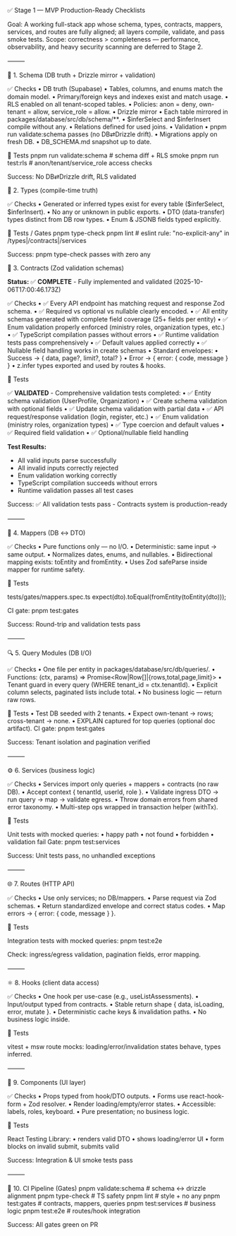 ✅ Stage 1 — MVP Production-Ready Checklists

Goal: A working full-stack app whose schema, types, contracts, mappers, services, and routes are fully aligned; all layers compile, validate, and pass smoke tests.
Scope: correctness > completeness — performance, observability, and heavy security scanning are deferred to Stage 2.

⸻

🧱 1. Schema (DB truth + Drizzle mirror + validation)

✅ Checks
• DB truth (Supabase)
• Tables, columns, and enums match the domain model.
• Primary/foreign keys and indexes exist and match usage.
• RLS enabled on all tenant-scoped tables.
• Policies: anon = deny, own-tenant = allow, service_role = allow.
• Drizzle mirror
• Each table mirrored in packages/database/src/db/schema/\*\*.
• $inferSelect and $inferInsert compile without any.
• Relations defined for used joins.
• Validation
• pnpm run validate:schema passes (no DB⇄Drizzle drift).
• Migrations apply on fresh DB.
• DB_SCHEMA.md snapshot up to date.

🧪 Tests
pnpm run validate:schema # schema diff + RLS smoke
pnpm run test:rls # anon/tenant/service_role access checks

Success: No DB⇄Drizzle drift, RLS validated

🧩 2. Types (compile-time truth)

✅ Checks
• Generated or inferred types exist for every table ($inferSelect, $inferInsert).
• No any or unknown in public exports.
• DTO (data-transfer) types distinct from DB row types.
• Enum & JSONB fields typed explicitly.

🧪 Tests / Gates
pnpm type-check
pnpm lint # eslint rule: "no-explicit-any" in /types|/contracts|/services

Success: pnpm type-check passes with zero any

📜 3. Contracts (Zod validation schemas)

**Status:** ✅ **COMPLETE** - Fully implemented and validated (2025-10-06T17:00:46.173Z)

✅ Checks
• ✅ Every API endpoint has matching request and response Zod schema.
• ✅ Required vs optional vs nullable clearly encoded.
• ✅ All entity schemas generated with complete field coverage (25+ fields per entity)
• ✅ Enum validation properly enforced (ministry roles, organization types, etc.)
• ✅ TypeScript compilation passes without errors
• ✅ Runtime validation tests pass comprehensively
• ✅ Default values applied correctly
• ✅ Nullable field handling works in create schemas
• Standard envelopes:
• Success → { data, page?, limit?, total? }
• Error → { error: { code, message } }
• z.infer types exported and used by routes & hooks.

🧪 Tests

✅ **VALIDATED** - Comprehensive validation tests completed:
• ✅ Entity schema validation (UserProfile, Organization)
• ✅ Create schema validation with optional fields
• ✅ Update schema validation with partial data
• ✅ API request/response validation (login, register, etc.)
• ✅ Enum validation (ministry roles, organization types)
• ✅ Type coercion and default values
• ✅ Required field validation
• ✅ Optional/nullable field handling

**Test Results:**

- All valid inputs parse successfully
- All invalid inputs correctly rejected
- Enum validation working correctly
- TypeScript compilation succeeds without errors
- Runtime validation passes all test cases

Success: ✅ All validation tests pass - Contracts system is production-ready

⸻

🔁 4. Mappers (DB ↔ DTO)

✅ Checks
• Pure functions only — no I/O.
• Deterministic: same input → same output.
• Normalizes dates, enums, and nullables.
• Bidirectional mapping exists: toEntity and fromEntity.
• Uses Zod safeParse inside mapper for runtime safety.

🧪 Tests

tests/gates/mappers.spec.ts
expect(dto).toEqual(fromEntity(toEntity(dto)));

CI gate: pnpm test:gates

Success: Round-trip and validation tests pass

⸻

🔍 5. Query Modules (DB I/O)

✅ Checks
• One file per entity in packages/database/src/db/queries/.
• Functions: (ctx, params) => Promise<Row|Row[]|{rows,total,page,limit}>
• Tenant guard in every query (WHERE tenant_id = ctx.tenantId).
• Explicit column selects, paginated lists include total.
• No business logic — return raw rows.

🧪 Tests
• Test DB seeded with 2 tenants.
• Expect own-tenant → rows; cross-tenant → none.
• EXPLAIN captured for top queries (optional doc artifact).
CI gate: pnpm test:gates

Success: Tenant isolation and pagination verified

⸻

⚙️ 6. Services (business logic)

✅ Checks
• Services import only queries + mappers + contracts (no raw DB).
• Accept context { tenantId, userId, role }.
• Validate ingress DTO → run query → map → validate egress.
• Throw domain errors from shared error taxonomy.
• Multi-step ops wrapped in transaction helper (withTx).

🧪 Tests

Unit tests with mocked queries:
• happy path
• not found
• forbidden
• validation fail
Gate: pnpm test:services

Success: Unit tests pass, no unhandled exceptions

⸻

🌐 7. Routes (HTTP API)

✅ Checks
• Use only services; no DB/mappers.
• Parse request via Zod schemas.
• Return standardized envelope and correct status codes.
• Map errors → { error: { code, message } }.

🧪 Tests

Integration tests with mocked queries:
pnpm test:e2e

Check: ingress/egress validation, pagination fields, error mapping.

⸻

⚛️ 8. Hooks (client data access)

✅ Checks
• One hook per use-case (e.g., useListAssessments).
• Input/output typed from contracts.
• Stable return shape { data, isLoading, error, mutate }.
• Deterministic cache keys & invalidation paths.
• No business logic inside.

🧪 Tests

vitest + msw route mocks: loading/error/invalidation states behave, types inferred.

⸻

🎨 9. Components (UI layer)

✅ Checks
• Props typed from hook/DTO outputs.
• Forms use react-hook-form + Zod resolver.
• Render loading/empty/error states.
• Accessible: labels, roles, keyboard.
• Pure presentation; no business logic.

🧪 Tests

React Testing Library:
• renders valid DTO
• shows loading/error UI
• form blocks on invalid submit, submits valid

Success: Integration & UI smoke tests pass

⸻

🧩 10. CI Pipeline (Gates)
pnpm validate:schema # schema ↔ drizzle alignment
pnpm type-check # TS safety
pnpm lint # style + no any
pnpm test:gates # contracts, mappers, queries
pnpm test:services # business logic
pnpm test:e2e # routes/hook integration

Success: All gates green on PR
